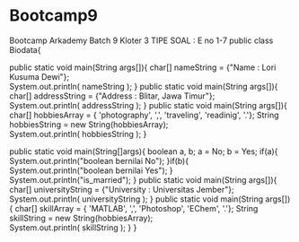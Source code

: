 # Bootcamp9
Bootcamp Arkademy Batch 9 Kloter 3  TIPE SOAL : E no 1-7
public class Biodata{

   public static void main(String args[]){
      char[] nameString = {"Name : Lori Kusuma Dewi"};  
      System.out.println( nameString );
   }
   public static void main(String args[]){
      char[] addressString = {"Address : Blitar, Jawa Timur"};  
      System.out.println( addressString );
   }
   public static void main(String args[]){
      char[] hobbiesArray = { 'photography', ',', 'traveling', 'readinig', '.'};
      String hobbiesString = new String(hobbiesArray);  
      System.out.println( hobbiesString );
   }

   public static void main(String[]args){
        boolean a, b;
        a = No;
        b = Yes;
        if(a){
            System.out.println("boolean bernilai No");
        }if(b){
            System.out.println("boolean bernilai Yes");
        }
        System.out.println("is_married");
   }
   public static void main(String args[]){
      char[] universityString = {"University : Universitas Jember"};  
      System.out.println( universityString );
   }
   public static void main(String args[]){
      char[] skillArray = { 'MATLAB', ',', 'Photoshop', 'EChem', '.'};
      String skillString = new String(hobbiesArray);  
      System.out.println( skillString );
   }
}
